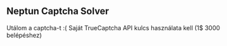 ## Neptun Captcha Solver

Utálom a captcha-t :(
Saját TrueCaptcha API kulcs használata kell (1$ 3000 belépéshez)
